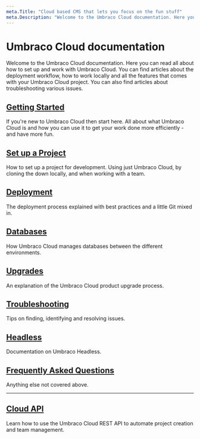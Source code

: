 ```yaml
---
meta.Title: "Cloud based CMS that lets you focus on the fun stuff"
meta.Description: "Welcome to the Umbraco Cloud documentation. Here you can read all about how to set up and work with Umbraco Cloud. You can find articles about the deployment workflow, how to work locally and all the features that comes with your Umbraco Cloud project. You can also find articles about troubleshooting various issues."
---
```

# Umbraco Cloud documentation

Welcome to the Umbraco Cloud documentation. Here you can read all about how to set up and work with Umbraco Cloud. You can find articles about the deployment workflow, how to work locally and all the features that comes with your Umbraco Cloud project. You can also find articles about troubleshooting various issues.

## [Getting Started](Getting-Started/)
If you're new to Umbraco Cloud then start here. All about what Umbraco Cloud is and how you can use it to get your work done more efficiently - and have more fun.

## [Set up a Project](Set-Up/)
How to set up a project for development. 
Using just Umbraco Cloud, by cloning the down locally, and when working with a team.

## [Deployment](Deployment/)
The deployment process explained with best practices and a little Git mixed in.

## [Databases](Databases/)
How Umbraco Cloud manages databases between the different environments.

## [Upgrades](Upgrades/)
An explanation of the Umbraco Cloud product upgrade process.

## [Troubleshooting](Troubleshooting/)
Tips on finding, identifying and resolving issues.

## [Headless](Headless)
Documentation on Umbraco Headless.

## [Frequently Asked Questions](Frequently-Asked-Questions/)
Anything else not covered above.

---

## [Cloud API](Cloud-API/)
Learn how to use the Umbraco Cloud REST API to automate project creation and team management.
